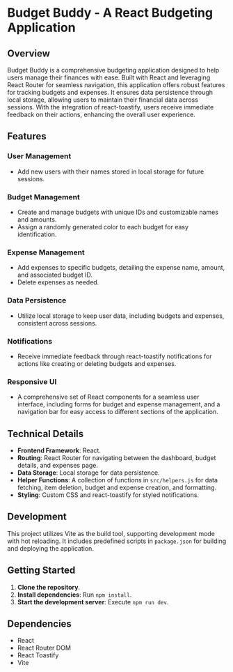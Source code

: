 # Budget Buddy - A React Budgeting Application

## Overview

Budget Buddy is a comprehensive budgeting application designed to help users manage their finances with ease. Built with React and leveraging React Router for seamless navigation, this application offers robust features for tracking budgets and expenses. It ensures data persistence through local storage, allowing users to maintain their financial data across sessions. With the integration of react-toastify, users receive immediate feedback on their actions, enhancing the overall user experience.

## Features

### User Management
- Add new users with their names stored in local storage for future sessions.

### Budget Management
- Create and manage budgets with unique IDs and customizable names and amounts.
- Assign a randomly generated color to each budget for easy identification.

### Expense Management
- Add expenses to specific budgets, detailing the expense name, amount, and associated budget ID.
- Delete expenses as needed.

### Data Persistence
- Utilize local storage to keep user data, including budgets and expenses, consistent across sessions.

### Notifications
- Receive immediate feedback through react-toastify notifications for actions like creating or deleting budgets and expenses.

### Responsive UI
- A comprehensive set of React components for a seamless user interface, including forms for budget and expense management, and a navigation bar for easy access to different sections of the application.

## Technical Details

- **Frontend Framework**: React.
- **Routing**: React Router for navigating between the dashboard, budget details, and expenses page.
- **Data Storage**: Local storage for data persistence.
- **Helper Functions**: A collection of functions in `src/helpers.js` for data fetching, item deletion, budget and expense creation, and formatting.
- **Styling**: Custom CSS and react-toastify for styled notifications.

## Development

This project utilizes Vite as the build tool, supporting development mode with hot reloading. It includes predefined scripts in `package.json` for building and deploying the application.

## Getting Started

1. **Clone the repository**.
2. **Install dependencies**: Run `npm install`.
3. **Start the development server**: Execute `npm run dev`.

## Dependencies

- React
- React Router DOM
- React Toastify
- Vite